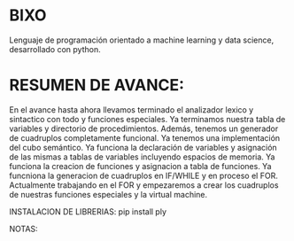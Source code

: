 # BIXO
Lenguaje de programación orientado a machine learning y data science, desarrollado con python.

# RESUMEN DE AVANCE:
En el avance hasta ahora llevamos terminado el analizador lexico y sintactico con todo y funciones especiales. Ya terminamos nuestra tabla de variables y directorio de procedimientos. Además, tenemos un generador de cuadruplos completamente funcional. Ya tenemos una implementación del cubo semántico. Ya funciona la declaración de variables y asignación de las mismas a tablas de variables incluyendo espacios de memoria. Ya funciona la creacion de funciones y asignacion a tabla de funciones. Ya funcniona la generacion de cuadruplos en IF/WHILE y en proceso el FOR.
Actualmente trabajando en el FOR y empezaremos a crear los cuadruplos de nuestras funciones especiales y la virtual machine.



INSTALACION DE LIBRERIAS:
pip install ply



NOTAS: